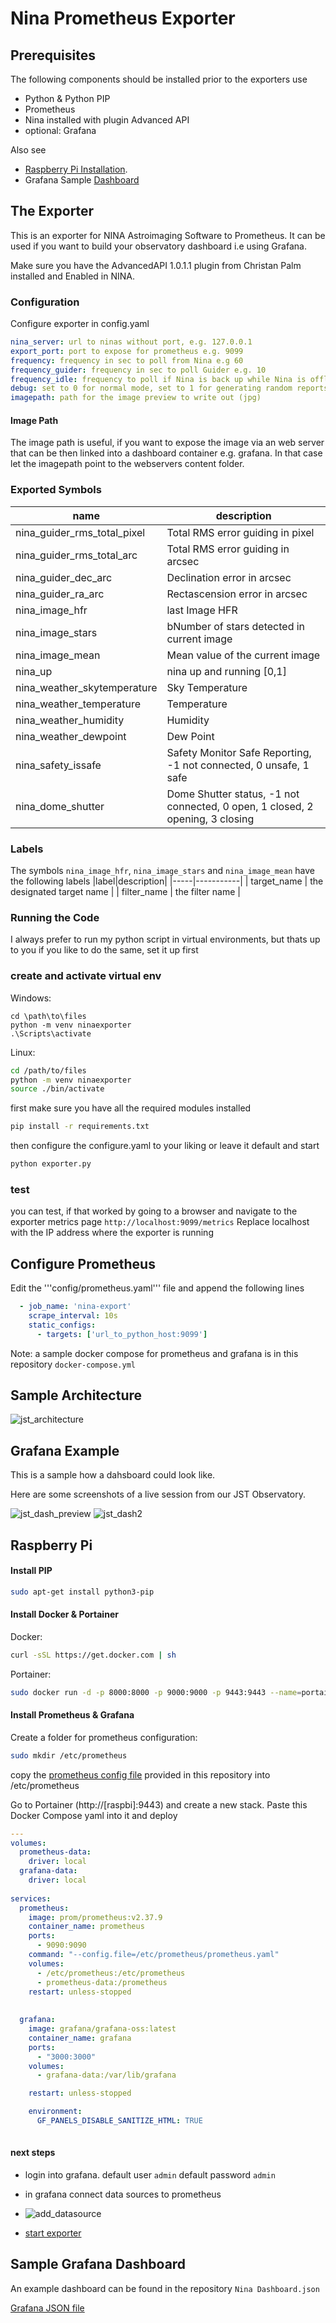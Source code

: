 # Nina Prometheus Exporter

## Prerequisites

The following components should be installed prior to the exporters use

- Python & Python PIP
- Prometheus
- Nina installed with plugin Advanced API
- optional: Grafana

Also see
-  [Raspberry Pi Installation](#raspberry-pi).
- Grafana Sample [Dashboard](#sample-grafana-dashboard)

## The Exporter
This is an exporter for NINA Astroimaging Software to Prometheus.
It can be used if you want to build your observatory dashboard i.e using Grafana.

Make sure you have the AdvancedAPI 1.0.1.1 plugin from Christan Palm installed and Enabled in NINA.

### Configuration

Configure exporter in config.yaml

```yaml
nina_server: url to ninas without port, e.g. 127.0.0.1
export_port: port to expose for prometheus e.g. 9099
frequency: frequency in sec to poll from Nina e.g 60
frequency_guider: frequency in sec to poll Guider e.g. 10
frequency_idle: frequency to poll if Nina is back up while Nina is offline, e.g. 120
debug: set to 0 for normal mode, set to 1 for generating random reports 
imagepath: path for the image preview to write out (jpg) 
```

#### Image Path
The image path is useful, if you want to expose the image via an web server that can be then linked into a dashboard container e.g. grafana.
In that case let the imagepath point to the webservers content folder.

### Exported Symbols

|name|description|
|----|-----------|
| nina_guider_rms_total_pixel | Total RMS error guiding in pixel |
| nina_guider_rms_total_arc | Total RMS error guiding in arcsec |
| nina_guider_dec_arc | Declination error in arcsec |
| nina_guider_ra_arc | Rectascension error in arcsec |
| nina_image_hfr | last Image HFR |
| nina_image_stars | bNumber of stars detected in current image |
| nina_image_mean | Mean value of the current image |
| nina_up | nina up and running [0,1] |
| nina_weather_skytemperature | Sky Temperature |
| nina_weather_temperature | Temperature |
| nina_weather_humidity | Humidity |
| nina_weather_dewpoint | Dew Point |
| nina_safety_issafe | Safety Monitor Safe Reporting, -1 not connected, 0 unsafe, 1 safe |
| nina_dome_shutter | Dome Shutter status, -1 not connected, 0 open, 1 closed, 2 opening, 3 closing |

### Labels 
The symbols ```nina_image_hfr```, ```nina_image_stars``` and ```nina_image_mean``` have the following labels
|label|description|
|-----|-----------|
| target_name | the designated target name |
| filter_name | the filter name |


### Running the Code

I always prefer to run my python script in virtual environments, but thats up to you
if you like to do the same, set it up first

### create and activate virtual env

Windows:
```shell
cd \path\to\files
python -m venv ninaexporter
.\Scripts\activate
```
Linux:
```sh
cd /path/to/files
python -m venv ninaexporter
source ./bin/activate
```

first make sure you have all the required modules installed
```sh
pip install -r requirements.txt
```

then configure the configure.yaml to your liking or leave it default
and start
```sh
python exporter.py
```

### test
you can test, if that worked by going to a browser and navigate to the exporter metrics page
```http://localhost:9099/metrics```
Replace localhost with the IP address where the exporter is running

## Configure Prometheus

Edit the '''config/prometheus.yaml''' file and append the following lines
```yaml
  - job_name: 'nina-export'
    scrape_interval: 10s
    static_configs:
      - targets: ['url_to_python_host:9099']
```

Note: a sample docker compose for prometheus and grafana is in this repository
```docker-compose.yml```

## Sample Architecture
![jst_architecture](https://github.com/jazzyoki/ninaexporter/assets/70711565/ea1f877b-ad29-494c-8e8a-eb250aa23f4e)

## Grafana Example
This is a sample how a dahsboard could look like.

Here are some screenshots of a live session from our JST Observatory.

![jst_dash_preview](https://github.com/jazzyoki/ninaexporter/assets/70711565/d23c5669-5cce-49e3-8955-d45c412be7b8)
![jst_dash2](https://github.com/jazzyoki/ninaexporter/assets/70711565/92d68369-9066-4f7e-aece-2fe143628554)

## Raspberry Pi

#### Install PIP
```sh
sudo apt-get install python3-pip
```

#### Install Docker & Portainer
Docker: 
```sh
curl -sSL https://get.docker.com | sh
```

Portainer:
```sh
sudo docker run -d -p 8000:8000 -p 9000:9000 -p 9443:9443 --name=portainer --restart=always -v /var/run/docker.sock:/var/run/docker.sock -v portainer_data:/data portainer/portainer-ce:latest
```

#### Install Prometheus & Grafana

Create a folder for prometheus configuration:
```sh
sudo mkdir /etc/prometheus
```

copy the [prometheus config file](https://github.com/jazzyoki/ninaexporter/blob/main/prometheus.yaml) provided in this repository into /etc/prometheus


Go to Portainer (http://[raspbi]:9443) and create a new stack.
Paste this Docker Compose yaml into it and deploy

```yaml
---
volumes:
  prometheus-data:
    driver: local
  grafana-data:
    driver: local
    
services:
  prometheus:
    image: prom/prometheus:v2.37.9
    container_name: prometheus
    ports:
      - 9090:9090
    command: "--config.file=/etc/prometheus/prometheus.yaml"
    volumes:
      - /etc/prometheus:/etc/prometheus
      - prometheus-data:/prometheus
    restart: unless-stopped
    
    
  grafana:
    image: grafana/grafana-oss:latest
    container_name: grafana
    ports:
      - "3000:3000"
    volumes:
      - grafana-data:/var/lib/grafana

    restart: unless-stopped

    environment:
      GF_PANELS_DISABLE_SANITIZE_HTML: TRUE
 
 ```


 #### next steps
 - login into grafana. default user ```admin``` default password ```admin```
 - in grafana connect data sources to prometheus
 - ![add_datasource](https://github.com/jazzyoki/ninaexporter/assets/70711565/63936f7d-e887-434d-9abd-79805aa42a82)
 
 - [start exporter](#the-exporter)

## Sample Grafana Dashboard
An example dashboard can be found in the repository ```Nina Dashboard.json```

[Grafana JSON file](https://github.com/jazzyoki/ninaexporter/blob/main/Nina%20Dashboard.json)



